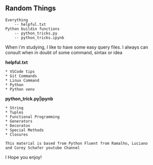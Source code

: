 ## Random Things

    Everything
        -- helpful.txt
    Python buildin functions
        -- python_tricks.py
        -- python_tricks.ipynb

When i'm studying, I like to have some easy query files.
I always can consult when in doubt of some command, sintax or idea



**helpful.txt**

    * VSCode tips
    * Git Commands
    * Linux Command
    * Python
    * Python venv

**python_trick.py|ipynb**

    * String
    * Tuples
    * Functional Programming
    * Generators
    * Decoratos
    * Special Methods
    * Closures

    This material is based from Python Fluent from Ramalho, Luciano
    and Corey Schafer youtube Channel

I Hope you enjoy!